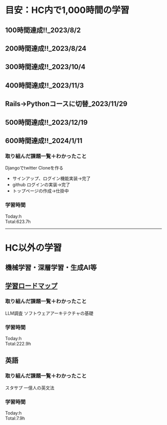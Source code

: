 # 目安：HC内で1,000時間の学習
## 100時間達成!!_2023/8/2
## 200時間達成!!_2023/8/24
## 300時間達成!!_2023/10/4
## 400時間達成!!_2023/11/3
## Rails→Pythonコースに切替_2023/11/29
## 500時間達成!!_2023/12/19
## 600時間達成!!_2024/1/11

### 取り組んだ課題一覧＋わかったこと
Djangoでtwitter Cloneを作る
- サインアップ、ログイン機能実装→完了
- github ログインの実装→完了
- トップページの作成→仕掛中

### 学習時間
Today:h<br>
Total:623.7h

------------------------------------------
# HC以外の学習
## 機械学習・深層学習・生成AI等
## [学習ロードマップ](https://github.com/sousou1216/machine_learning/tree/main)
### 取り組んだ課題一覧＋わかったこと
LLM調査
ソフトウェアアーキテクチャの基礎

### 学習時間
Today:h<br>
Total:222.9h

## 英語
### 取り組んだ課題一覧＋わかったこと
スタサプ
一億人の英文法

### 学習時間
Today:h<br>
Total:7.9h
